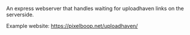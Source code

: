 An express webserver that handles waiting for uploadhaven links on the serverside.

Example website: https://pixelboop.net/uploadhaven/

